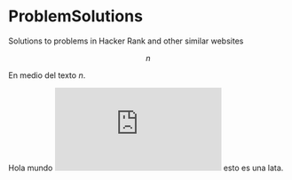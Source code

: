 # ProblemSolutions
Solutions to problems in Hacker Rank and other similar websites

$$
n
$$

En medio del texto $n$.


Hola mundo ![img](http://latex.codecogs.com/svg.latex?%5Cfrac%7B%5Csigma%7D%7B%5Cmu%7D) esto es una lata.